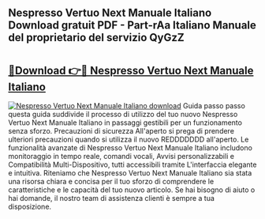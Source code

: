 ## Nespresso Vertuo Next Manuale Italiano Download gratuit PDF - Part-rAa Italiano Manuale del proprietario del servizio QyGzZ

# <h2><a href="http://dfajxn.blite.top/?on=Nespresso+Vertuo+Next+Manuale+Italiano">🔗Download 👉🔴 Nespresso Vertuo Next Manuale Italiano</a></h2>

[![Nespresso Vertuo Next Manuale Italiano download](https://i.imgur.com/lujVjoI.png)](http://dfajxn.blite.top/?on=Nespresso+Vertuo+Next+Manuale+Italiano)
Guida passo passo questa guida suddivide il processo di utilizzo del tuo nuovo Nespresso Vertuo Next Manuale Italiano in passaggi gestibili per un funzionamento senza sforzo. Precauzioni di sicurezza All'aperto si prega di prendere ulteriori precauzioni quando si utilizza il nuovo REDDDDDDD all'aperto. Le funzionalità avanzate di Nespresso Vertuo Next Manuale Italiano includono monitoraggio in tempo reale, comandi vocali, Avvisi personalizzabili e Compatibilità Multi-Dispositivo, tutti accessibili tramite L'interfaccia elegante e intuitiva. Riteniamo che Nespresso Vertuo Next Manuale Italiano sia stata una risorsa chiara e concisa per il tuo sforzo di comprendere le caratteristiche e le capacità del tuo nuovo articolo. Se hai bisogno di aiuto o hai domande, il nostro team di assistenza clienti è sempre a tua disposizione.
